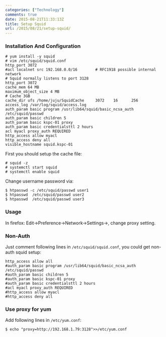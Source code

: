 ```yaml
---
categories: ["Technology"]
comments: true
date: 2015-08-21T11:33:13Z
title: Setup Squid
url: /2015/08/21/setup-squid/
---
```


### Installation And Configuration

```
# yum install -y squid
# vim /etc/squid/squid.conf
http_port 3072
#acl localnet src 192.168.0.0/16        # RFC1918 possible internal network
# Squid normally listens to port 3128
http_port 3072
cache_mem 64 MB
maximum_object_size 4 MB
# Cache 3GB
cache_dir ufs /home/juju/SquidCache     3072    16      256
access_log /var/log/squid/access.log
auth_param basic program /usr/lib64/squid/basic_ncsa_auth /etc/squid/passwd
auth_param basic children 5
auth_param basic kspc-01 proxy
auth_param basic credentialsttl 2 hours
acl myacl proxy_auth REQUIRED
http_access allow myacl
http_access deny all
visible_hostname squid.kspc-01
```
First you should setup the cache file:    

```
# squid -z
# systemctl start squid
# systemctl enable squid
```
Change username password via:    

```
$ htpasswd -c /etc/squid/passwd user1
$ htpasswd  /etc/squid/passwd user2
$ htpasswd  /etc/squid/passwd user3
```

### Usage
In firefox: Edit->Preference->Network->Settings->, change proxy setting.   

### Non-Auth
Just comment following lines in `/etc/squid/squid.conf`, you could get non-auth squid setup:    

```
http_access allow all
#auth_param basic program /usr/lib64/squid/basic_ncsa_auth /etc/squid/passwd
#auth_param basic children 5
#auth_param basic kspc-01 proxy
#auth_param basic credentialsttl 2 hours
#acl myacl proxy_auth REQUIRED
#http_access allow myacl
#http_access deny all

```


### Use proxy for yum
Add following lines in `/etc/yum.conf`:    

```
$ echo "proxy=http://192.168.1.79:3128">>/etc/yum.conf
```
